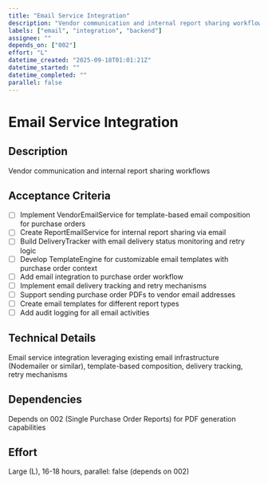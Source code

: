 ```yaml
---
title: "Email Service Integration"
description: "Vendor communication and internal report sharing workflows"
labels: ["email", "integration", "backend"]
assignee: ""
depends_on: ["002"]
effort: "L"
datetime_created: "2025-09-18T01:01:21Z"
datetime_started: ""
datetime_completed: ""
parallel: false
---
```


# Email Service Integration

## Description
Vendor communication and internal report sharing workflows

## Acceptance Criteria
- [ ] Implement VendorEmailService for template-based email composition for purchase orders
- [ ] Create ReportEmailService for internal report sharing via email
- [ ] Build DeliveryTracker with email delivery status monitoring and retry logic
- [ ] Develop TemplateEngine for customizable email templates with purchase order context
- [ ] Add email integration to purchase order workflow
- [ ] Implement email delivery tracking and retry mechanisms
- [ ] Support sending purchase order PDFs to vendor email addresses
- [ ] Create email templates for different report types
- [ ] Add audit logging for all email activities

## Technical Details
Email service integration leveraging existing email infrastructure (Nodemailer or similar), template-based composition, delivery tracking, retry mechanisms

## Dependencies
Depends on 002 (Single Purchase Order Reports) for PDF generation capabilities

## Effort
Large (L), 16-18 hours, parallel: false (depends on 002)